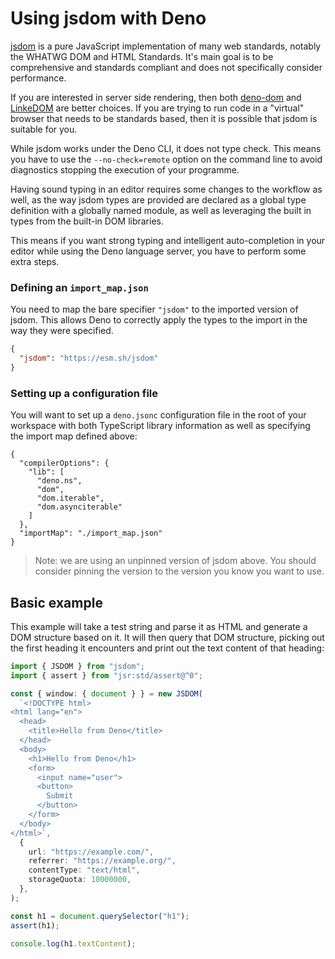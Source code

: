 # Using jsdom with Deno

[jsdom](https://github.com/jsdom/jsdom) is a pure JavaScript implementation of
many web standards, notably the WHATWG DOM and HTML Standards. It's main goal is
to be comprehensive and standards compliant and does not specifically consider
performance.

If you are interested in server side rendering, then both
[deno-dom](./deno_dom.md) and [LinkeDOM](./linkedom.md) are better choices. If
you are trying to run code in a "virtual" browser that needs to be standards
based, then it is possible that jsdom is suitable for you.

While jsdom works under the Deno CLI, it does not type check. This means you
have to use the `--no-check=remote` option on the command line to avoid
diagnostics stopping the execution of your programme.

Having sound typing in an editor requires some changes to the workflow as well,
as the way jsdom types are provided are declared as a global type definition
with a globally named module, as well as leveraging the built in types from the
built-in DOM libraries.

This means if you want strong typing and intelligent auto-completion in your
editor while using the Deno language server, you have to perform some extra
steps.

### Defining an `import_map.json`

You need to map the bare specifier `"jsdom"` to the imported version of jsdom.
This allows Deno to correctly apply the types to the import in the way they were
specified.

```json
{
  "jsdom": "https://esm.sh/jsdom"
}
```

### Setting up a configuration file

You will want to set up a `deno.jsonc` configuration file in the root of your
workspace with both TypeScript library information as well as specifying the
import map defined above:

```jsonc
{
  "compilerOptions": {
    "lib": [
      "deno.ns",
      "dom",
      "dom.iterable",
      "dom.asynciterable"
    ]
  },
  "importMap": "./import_map.json"
}
```

> Note: we are using an unpinned version of jsdom above. You should consider
> pinning the version to the version you know you want to use.

## Basic example

This example will take a test string and parse it as HTML and generate a DOM
structure based on it. It will then query that DOM structure, picking out the
first heading it encounters and print out the text content of that heading:

```ts
import { JSDOM } from "jsdom";
import { assert } from "jsr:std/assert@^0";

const { window: { document } } = new JSDOM(
  `<!DOCTYPE html>
<html lang="en">
  <head>
    <title>Hello from Deno</title>
  </head>
  <body>
    <h1>Hello from Deno</h1>
    <form>
      <input name="user">
      <button>
        Submit
      </button>
    </form>
  </body>
</html>`,
  {
    url: "https://example.com/",
    referrer: "https://example.org/",
    contentType: "text/html",
    storageQuota: 10000000,
  },
);

const h1 = document.querySelector("h1");
assert(h1);

console.log(h1.textContent);
```
